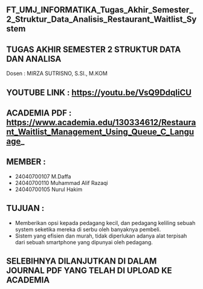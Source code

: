 ## FT_UMJ_INFORMATIKA_Tugas_Akhir_Semester_2_Struktur_Data_Analisis_Restaurant_Waitlist_System
## TUGAS AKHIR SEMESTER 2 STRUKTUR DATA DAN ANALISA
Dosen : MIRZA SUTRISNO, S.SI., M.KOM

## YOUTUBE LINK : https://youtu.be/VsQ9DdqIiCU
## ACADEMIA PDF : https://www.academia.edu/130334612/Restaurant_Waitlist_Management_Using_Queue_C_Language_
## MEMBER :
- 24040700107 M.Daffa
- 24040700110 Muhammad Alif Razaqi
- 24040700105 Nurul Hakim

## TUJUAN :
- Memberikan opsi kepada pedagang kecil, dan pedagang keliling sebuah system seketika mereka di serbu oleh banyaknya pembeli.
- Sistem yang efisien dan murah, tidak diperlukan adanya alat terpisah dari sebuah smartphone yang dipunyai oleh pedagang.

## SELEBIHNYA DILANJUTKAN DI DALAM JOURNAL PDF YANG TELAH DI UPLOAD KE ACADEMIA
